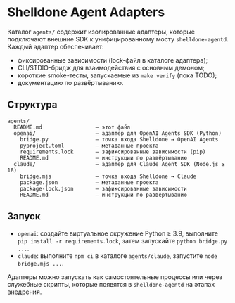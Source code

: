 # Shelldone Agent Adapters

Каталог `agents/` содержит изолированные адаптеры, которые подключают
внешние SDK к унифицированному мосту `shelldone-agentd`. Каждый адаптер
обеспечивает:

- фиксированные зависимости (lock-файл в каталоге адаптера);
- CLI/STDIO-бридж для взаимодействия с основным демоном;
- короткие smoke-тесты, запускаемые из `make verify` (пока TODO);
- документацию по развёртыванию.

## Структура

```
agents/
  README.md                 — этот файл
  openai/                   — адаптер для OpenAI Agents SDK (Python)
    bridge.py               — точка входа Shelldone ↔ OpenAI Agents
    pyproject.toml          — метаданные проекта
    requirements.lock       — зафиксированные зависимости (pip)
    README.md               — инструкции по развёртыванию
  claude/                   — адаптер для Claude Agent SDK (Node.js ≥ 18)
    bridge.mjs              — точка входа Shelldone ↔ Claude
    package.json            — метаданные проекта
    package-lock.json       — зафиксированные зависимости
    README.md               — инструкции по развёртыванию
```

## Запуск
- `openai`: создайте виртуальное окружение Python ≥ 3.9, выполните
  `pip install -r requirements.lock`, затем запускайте `python bridge.py ...`.
- `claude`: выполните `npm ci` в каталоге `agents/claude`, запустите `node bridge.mjs ...`.

Адаптеры можно запускать как самостоятельные процессы или через служебные
скрипты, которые появятся в `shelldone-agentd` на этапах внедрения.
